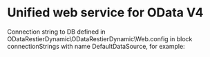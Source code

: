 # Unified web service for OData V4
Connection string to DB defined in ODataRestierDynamic\ODataRestierDynamic\Web.config in block connectionStrings with name DefaultDataSource, for example:

  <connectionStrings>
    <add name="DefaultDataSource" connectionString="data source=MSSQL2014SRV;initial catalog=B2MML-BatchML;persist security info=False;Integrated Security=SSPI;" providerName="System.Data.SqlClient" />
  </connectionStrings>